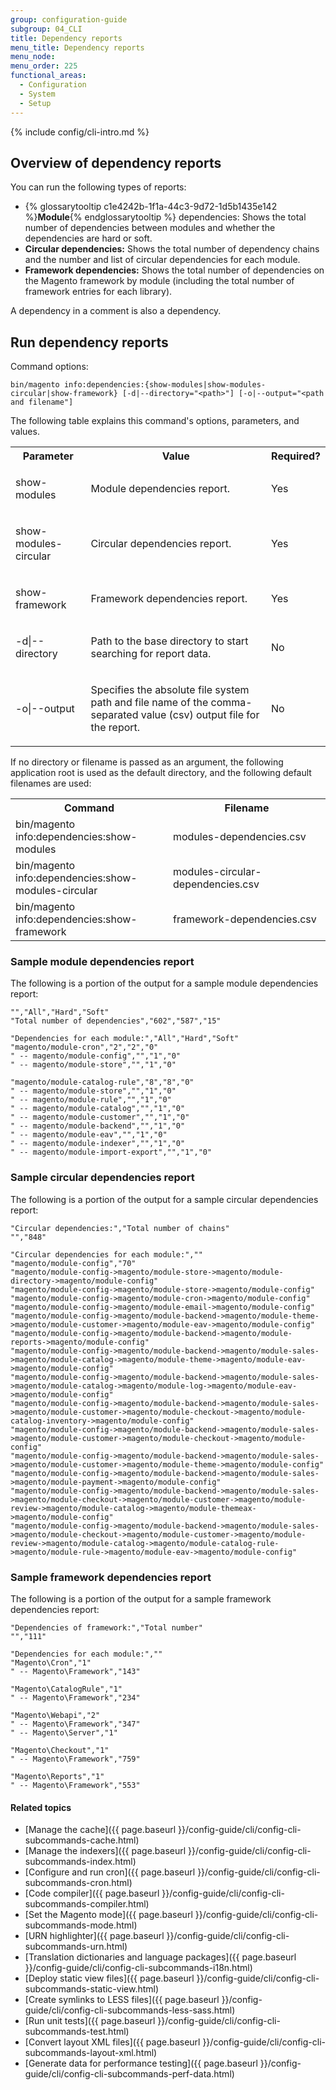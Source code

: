 ```yaml
---
group: configuration-guide
subgroup: 04_CLI
title: Dependency reports
menu_title: Dependency reports
menu_node:
menu_order: 225
functional_areas:
  - Configuration
  - System
  - Setup
---
```


{% include config/cli-intro.md %}

## Overview of dependency reports

You can run the following types of reports:

-   {% glossarytooltip c1e4242b-1f1a-44c3-9d72-1d5b1435e142 %}**Module**{% endglossarytooltip %} dependencies: Shows the total number of dependencies between modules and whether the dependencies are hard or soft.
-   **Circular dependencies:** Shows the total number of dependency chains and the number and list of circular dependencies for each module.
-   **Framework dependencies:** Shows the total number of dependencies on the Magento framework by module (including the total number of framework entries for each library).

A dependency in a comment is also a dependency.

## Run dependency reports

Command options:

	bin/magento info:dependencies:{show-modules|show-modules-circular|show-framework} [-d|--directory="<path>"] [-o|--output="<path and filename"]

The following table explains this command's options, parameters, and values.

<table>
	<col width="25%" />
	<col width="65%" />
	<col width="10%" />
	<tbody>
		<tr>
			<th>Parameter</th>
			<th>Value</th>
			<th>Required?</th>
		</tr>
	<tr>
		<td><p>show-modules</p></td>
		<td><p>Module dependencies report.</p></td>
		<td><p>Yes</p></td>
	</tr>
	<tr>
		<td><p>show-modules-circular</p></td>
		<td><p>Circular dependencies report.</p></td>
		<td><p>Yes</p></td>
	</tr>
	<tr>
		<td><p>show-framework</p></td>
		<td><p>Framework dependencies report.</p></td>
		<td><p>Yes</p></td>
	</tr>
	<tr>
		<td><p>-d|--directory</p></td>
		<td><p>Path to the base directory to start searching for report data.</p></td>
		<td><p>No</p></td>
	</tr>
	<tr>
		<td><p>-o|--output</p></td>
		<td><p>Specifies the absolute file system path and file name of the comma-separated value (csv) output file for the report.</p>
		</td>
		<td>
			<p>No</p>
		</td>
	</tr>
	</tbody>
</table>

If no directory or filename is passed as an argument, the following application root is used as the default directory, and the following default filenames are used:

<table>
	<col width="50%" />
	<col width="50%" />
	<tbody>
		<tr>
			<th>Command</th>
			<th>Filename</th>
		</tr>
		<tr>
			<td>bin/magento info:dependencies:show-modules</td>
			<td>modules-dependencies.csv</td>
		</tr>
		<tr>
			<td>bin/magento info:dependencies:show-modules-circular</td>
			<td>modules-circular-dependencies.csv</td>
		</tr>
		<tr>
			<td>bin/magento info:dependencies:show-framework</td>
			<td>framework-dependencies.csv</td>
		</tr>
	</tbody>
</table>
	

### Sample module dependencies report

The following is a portion of the output for a sample module dependencies report:

	"","All","Hard","Soft"
	"Total number of dependencies","602","587","15"

	"Dependencies for each module:","All","Hard","Soft"
	"magento/module-cron","2","2","0"
	" -- magento/module-config","","1","0"
	" -- magento/module-store","","1","0"

	"magento/module-catalog-rule","8","8","0"
	" -- magento/module-store","","1","0"
	" -- magento/module-rule","","1","0"
	" -- magento/module-catalog","","1","0"
	" -- magento/module-customer","","1","0"
	" -- magento/module-backend","","1","0"
	" -- magento/module-eav","","1","0"
	" -- magento/module-indexer","","1","0"
	" -- magento/module-import-export","","1","0"

### Sample circular dependencies report

The following is a portion of the output for a sample circular dependencies report:

	"Circular dependencies:","Total number of chains"
	"","848"

	"Circular dependencies for each module:",""
	"magento/module-config","70"
	"magento/module-config->magento/module-store->magento/module-directory->magento/module-config"
	"magento/module-config->magento/module-store->magento/module-config"
	"magento/module-config->magento/module-cron->magento/module-config"
	"magento/module-config->magento/module-email->magento/module-config"
	"magento/module-config->magento/module-backend->magento/module-theme->magento/module-customer->magento/module-eav->magento/module-config"
	"magento/module-config->magento/module-backend->magento/module-reports->magento/module-config"
	"magento/module-config->magento/module-backend->magento/module-sales->magento/module-catalog->magento/module-theme->magento/module-eav->magento/module-config"
	"magento/module-config->magento/module-backend->magento/module-sales->magento/module-catalog->magento/module-log->magento/module-eav->magento/module-config"
	"magento/module-config->magento/module-backend->magento/module-sales->magento/module-customer->magento/module-checkout->magento/module-catalog-inventory->magento/module-config"
	"magento/module-config->magento/module-backend->magento/module-sales->magento/module-customer->magento/module-checkout->magento/module-config"
	"magento/module-config->magento/module-backend->magento/module-sales->magento/module-customer->magento/module-theme->magento/module-config"
	"magento/module-config->magento/module-backend->magento/module-sales->magento/module-payment->magento/module-config"
	"magento/module-config->magento/module-backend->magento/module-sales->magento/module-checkout->magento/module-customer->magento/module-review->magento/module-catalog->magento/module-themeax->magento/module-config"
	"magento/module-config->magento/module-backend->magento/module-sales->magento/module-checkout->magento/module-customer->magento/module-review->magento/module-catalog->magento/module-catalog-rule->magento/module-rule->magento/module-eav->magento/module-config"

### Sample framework dependencies report

The following is a portion of the output for a sample framework dependencies report:

	"Dependencies of framework:","Total number"
	"","111"

	"Dependencies for each module:",""
	"Magento\Cron","1"
	" -- Magento\Framework","143"

	"Magento\CatalogRule","1"
	" -- Magento\Framework","234"

	"Magento\Webapi","2"
	" -- Magento\Framework","347"
	" -- Magento\Server","1"

	"Magento\Checkout","1"
	" -- Magento\Framework","759"

	"Magento\Reports","1"
	" -- Magento\Framework","553"

#### Related topics

-   [Manage the cache]({{ page.baseurl }}/config-guide/cli/config-cli-subcommands-cache.html)
-   [Manage the indexers]({{ page.baseurl }}/config-guide/cli/config-cli-subcommands-index.html)
-   [Configure and run cron]({{ page.baseurl }}/config-guide/cli/config-cli-subcommands-cron.html)
-   [Code compiler]({{ page.baseurl }}/config-guide/cli/config-cli-subcommands-compiler.html)
-   [Set the Magento mode]({{ page.baseurl }}/config-guide/cli/config-cli-subcommands-mode.html)
-   [URN highlighter]({{ page.baseurl }}/config-guide/cli/config-cli-subcommands-urn.html)
-   [Translation dictionaries and language packages]({{ page.baseurl }}/config-guide/cli/config-cli-subcommands-i18n.html)
-   [Deploy static view files]({{ page.baseurl }}/config-guide/cli/config-cli-subcommands-static-view.html)
-   [Create symlinks to LESS files]({{ page.baseurl }}/config-guide/cli/config-cli-subcommands-less-sass.html)
-   [Run unit tests]({{ page.baseurl }}/config-guide/cli/config-cli-subcommands-test.html)
-   [Convert layout XML files]({{ page.baseurl }}/config-guide/cli/config-cli-subcommands-layout-xml.html)
-   [Generate data for performance testing]({{ page.baseurl }}/config-guide/cli/config-cli-subcommands-perf-data.html)
